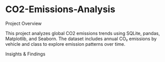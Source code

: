 # CO2-Emissions-Analysis

Project Overview

This project analyzes global CO2 emissions trends using SQLite, pandas, Matplotlib, and Seaborn. The dataset includes annual CO₂ emissions by vehicle and class to explore emission patterns over time.


Insights & Findings

